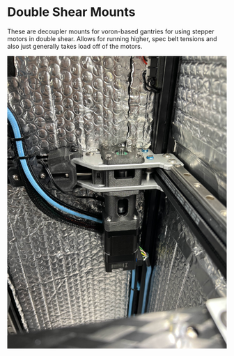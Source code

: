 # Double Shear Mounts

These are decoupler mounts for voron-based gantries for using stepper motors in double shear. Allows for running higher, spec belt tensions and also just generally takes load off of the motors.

![Image of the assembled components in a printer](https://github.com/gdsolar/Printer-Mods/blob/main/Voron/Double_Shear_Mounts/Images/Double_Shear_Assembled.jpg)
